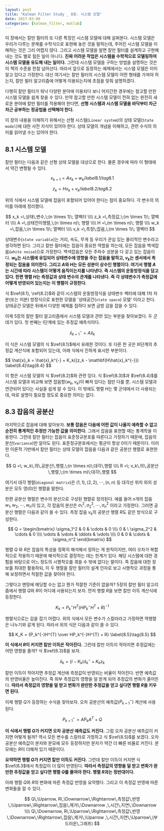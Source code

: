 ```yaml
---
layout: post
title: "Kalman Filter Study _ 8장. 시스템 모델"
date: 2017-03-09
categories: [kalman_filter, matlab]
---
```


이 장에서는 칼만 필터의 또 다른 특징인 시스템 모델에 대해 살펴본다. 시스템 모델은 우리가
다루는 문제를 수학식으로 표현해 놓은 것을 말하는데, 주어진 시스템 모델을 이해하는 것은
그리 어렵지 않다. 그리고 시스템 모델을 알면 칼만 필터를 설계하고 구현해 내는 것도 별로
힘든 일이 아니다. **진짜 어려운 작업은 시스템을 수학적으로 모델링하여 시스템 모델을 유도해
내는 일이다.** 그런데 시스템 모델을 구하는 방법을 설명하는 것은 이 책의 수준을 한참
넘어선다. 따라서 앞으로 등장하는 예제에서는 시스템 모델은 이미 알고 있다고 가정한다.
대신 여기서는 칼만 필터의 시스템 모델이 어떤 형태를 가져야 하는지, 칼만 필터 알고리즘에
어떻게 이용되는지에 초점을 맞춰 설명하겠다.  

다행히 칼만 필터가 워낙 다양한 분야에 이용되다 보니 어지간한 경우에는 참고할 만한 시스템
모델을 쉽게 찾을 수 있다. 만약 참고할 만한 시스템 모델이 전혀 없는 완전히 새로운 분야에
칼만 필터를 적용해야 한다면, **선형 시스템과 시스템 모델을 바닥부터 차근차근 공부하는
정공법을 선택해야 한다.**  

이 장의 내용을 이해하기 위해서는 선형 시스템(`Linear system`)의 상태 모델(`State model`)에
대한 사전 지식이 있어야 한다. 상태 모델의 개념을 이해하고, 관련 수식의 의미를 읽어낼 수는
있어야 한다.  

## 8.1 시스템 모델  

칼만 필터는 다음과 같은 선형 상태 모델을 대상으로 한다. 물론 경우에 따라 이 형태에서
약간 변형될 수 있다.  

$$
x_{k+1} = Ax_k + w_k /label{8.1}/tag{8.1}
$$

$$
z_k = Hx_k + v_k /label{8.2}/tag{8.2}
$$

위의 식에서 시스템 모델에 잡음이 포함되어 있어야 한다는 점이 중요하다. 각 변수의 의미를
아래에 정리했다.  

$$
x_k =\,상태\,변수,\;(n \times 1)\; 열벡터 \\\\
z_k =\,측정값,\;(m \times 1)\; 열벡터 \\\\
A =\,상태전이행렬,\;(n \times n)\; 행렬 \\\\
H =\,(m \times n)\; 행렬 \\\\
w_k =\,잡음,\;(n \times 1)\; 열벡터 \\\\
v_k =\,측정\;잡음,\;(m \times 1)\; 열벡터
$$  

상태변수(`state variable`)는 거리, 속도, 무게 등 우리가 관심 있는 물리적인 변수라고
생각하면 된다. 그리고 칼만 필터에는 잡음이 중요한 역할을 하는데, 모든 잡음을
백색잡음(`white noise`)으로 가정한다. 백색잡음은 모든 주파수 성분을 다 갖고 있는
잡음이다. **$w_k$는 시스템에 유입되어 상태변수에 영향을 주는 잡음을 말하고, $v_k$는
센서에서 측정되는 잡음을 의미한다. 그리고 $A$와 $H$는 모든 성분이 상수인 행렬이다.
여기서 행렬 $A$는 시간에 따라 시스템이 어떻게 움직이는지를 나타낸다. 즉 시스템의
운동방정식을 담고 있다. 한편 행렬 $H$는 측정값과 상태 변수의 관계를 나타낸다. 즉 각
상태변수가 측정값에 어떻게 반영되어 있는지는 이 행렬이 규정한다.**  

식 $\ref{8.1}, \ref{8.2}$와 같이 시스템의 운동방정식을 상태변수 벡터에 대해 1차
차분(또는 미분) 방정식으로 표현한 모델을 '상태공간(`state space`) 모델' 이라고 한다.
상태공간 모델은 뒤에서 다양한 예제를 접하다 보면 금방 감을 잡을 수 있다.  

이제 5장의 칼만 필터 알고리즘에서 시스템 모델과 관련 있는 부분을 찾아보겠다. 두 군데가
있다. 첫 번째는 $\textrm{I}$단계에 있는 추정값 예측식이다.  

$$
\hat{x}_{k+1}^{-} = A\hat{x}_k \label{8.3}\tag{8.3}
$$

이 식은 시스템 모델의 식 $\ref{8.1}$에서 유래한 것이다. 또 다른 한 곳은
$\textrm{III}$단계의 추정값 계산식에 포함되어 있는데, 아래 식에서 진하게 표시한 부분이다.  

$$
\hat{x}_k = \hat{x}_k^{-} + K_k({z_k - \mathbf{H\hat{x}_k^{-}}) \label{8.4}\tag{8.4}
$$  

이 항은 시스템 모델의 식 $\ref{8.2}$와 관련 있다. 식 $\ref{8.3}$과 $\ref{8.4}$를
시스템 모델과 비교해 보면 잡음항($w_k, v_k$)이 빠져 있다는 점만 다를 뿐, 시스템 모델과
연관되어 있다는 사실을 쉽게 알 수 있다. 이 밖에도 행렬 $H$는 몇 군데에서 더 사용되는데,
따로 설명이 필요할 정도로 중요한 의미는 없다.  

## 8.3 잡음의 공분산  

마지막으로 잡음에 대해 알아보자. **보통 잡음은 다음에 어떤 값이 나올지 예측할 수 없고
순전히 통계적인 추정만 가능한 값을 의미한다.** 그래서 잡음을 표현할 때는 통계학을
이용한다. 그런데 칼만 필터는 잡음이 표준정규분포를 따른다고 가정하기 때문에, 잡음의
분산(`variance`)만 알아도 된다. 표준정규분포에서는 평균이 항상 $0$이기 때문이다. 이러한
이론적 기반에서 칼만 필터는 상태 모델의 잡음을 다음과 같은 공분산 행렬로 표현한다.  

$$
Q =\; w_k\,의\,공분산\,행렬,\;(n \times n)\;대각\,행렬 \\\\
R =\; v_k\,의\,공분산\,행렬,\;(m \times m)\;대각\,행렬
$$  

여기서 대각 행렬(`diagonal matrix`)은 $(1,1), (2,2), \cdots , (n,n)$ 등 대각선 위치
외의 성분은 모두 영($0$)인 행렬을 말한다.  

한편 공분산 행렬은 변수의 분산으로 구성된 행렬로 정의된다. 예를 들어 $n$개의 잡음
$w_1, w_2, \cdots, w_n$이 있고, 각 잡음의 분산은
$\sigma_1^2, \sigma_2^2, \cdots, \sigma_n^2$ 이라고 가정한다. 그러면 공분산 행렬은
다음과 같이 쓸 수 있다. 측정 잡음 $v_k$의 공분산 행렬 $R$도 같은 방식으로 구성한다.  

$$
Q = \begin{bmatrix}
    \sigma_1^2 & 0 & \cdots & 0 \\\\
    0 & \ \sigma_2^2 & \cdots & 0 \\\\
    \vdots & \vdots & \ddots & \vdots \\\\
    0 & 0 & \cdots & \sigma_n^2
    \end{bmatrix}
$$  

행렬 $Q$ 와 $R$은 잡음의 특성을 정확히 해석해서 정하는 게 원칙이지만, 여러 오차가
복합적으로 작용하기 때문에 해석적으로 결정하는 데는 한계가 있다. 해당 시스템에 대한
경험을 바탕으로 어느 정도의 시행착오를 겪을 수 밖에 없다는 말이다. 즉 잡음에 대한 정보를
최대한 활용하되, 이 두 행렬을 칼만 필터의 설계 인자로 보고 시행착오 과정을 통해
보정하면서 적절한 값을 찾아야 한다.  

그렇다고 맨땅에 헤딩할 수는 없고 뭔가 적잘한 기준이 없을까? 5장의 칼만 필터 알고리즘에서
행렬 $Q$와 $R$이 어디에 사용되는지 보자. 먼저 행렬 $R$을 보면 칼만 이득 계산식에
등장한다.  

$$
K_k = P_k^{-}H^{T}(HP_k^{-}H^{T} + R)^{-1}
$$  

행렬식으로는 감을 잡기 어렵다. 위의 식에서 모든 변수가 스칼라라고 가정하면 역행렬은
나누기와 같게 된다. 따라서 위의 식은 다음과 같이 쓸 수 있다.  

$$
K_K = {P_k^{-}H^{T} \over HP_k^{-}H^{T} + R} \label{8.5}\tag{8.5}
$$  

**이 식에서 $R$이 커지면 칼만 이득은 작아진다.** 그런데 칼만 이득이 작아지면 추정값에는
어떤 영향을 줄까? 식 $\ref{6.3}$을 보자.  

$$
\hat{x}_k = (I - K_k)\hat{x}_k^{-} + K_kz_k \label{6.3}\tag{6.3}
$$  

칼만 이득이 작아지면 추정값 계산에 측정값이 반영되는 비율이 작아진다. 반면 예측값의
반영비율은 높아진다. 즉 외부 측정값의 영향을 덜 받게 되어 추정값의 변화가 줄어든다.
**따라서 측정값의 영향을 덜 받고 변화가 완만한 추정값을 얻고 싶다면 행렬 $R$을 키우면
된다.**  

이제 행렬 $Q$가 등장하는 수식을 찾아보자. 오차 공분산의 예측값($P_{k+1}^{-})$ 계산에
사용된다.  

$$
P_{k+1}^{-} = AP_kA^{T} + Q
$$  

**이 식에서 행렬 $Q$가 커지면 오차 공분산 예측값도 커진다.** 그럼 오차 공분산 예측값이
커지면 어떻게 될까? 역시 모든 변수를 스칼라로 가정하고 식 $\ref{8.5}$를 보겠다. 오차
공분산 예측값이 분자와 분모에 모두 등장하지만 분자가 약간 더 빠른 비율로 커진다.
분모에는 $R$이 더해져 있기 때문이다.  

**요약하면 행렬 $Q$가 커지면 칼만 이득도 커진다.** 그런데 칼만 이득이 커지면 식
$\ref{6.3$에서 측정값이 더 많이 반영된다. **따라서 측정값의 영향을 덜 받고 변화가 완만한
추정값을 얻고 싶다면 행렬 $Q$를 줄여야 한다. 행렬 $R$과는 정반대이다.**  

아래 행렬 $Q$와 $R$의 변화에 따른 측정값 반영을 요약했다. 그리고 이 측정값 반영에 따른
변화들을 알 수 있다.  

$$
Q\,\Uparrow, R\,\Downarrow\,\Rightarrow\,측정값\,반영\,\Uparrow\,\Rightarrow\,잡음\,제거\,\Downarrow ,\,시간\,지연\,\Downarrow \\\\
Q\,\Downarrow, R\,\Uparrow\,\Rightarrow\,측정값\,반영\,\Downarrow\,\Rightarrow\,잡음\,제거\,\Uparrow ,\,시간\,지연\,\Uparrow\,(부드러운\,그래프)
$$
